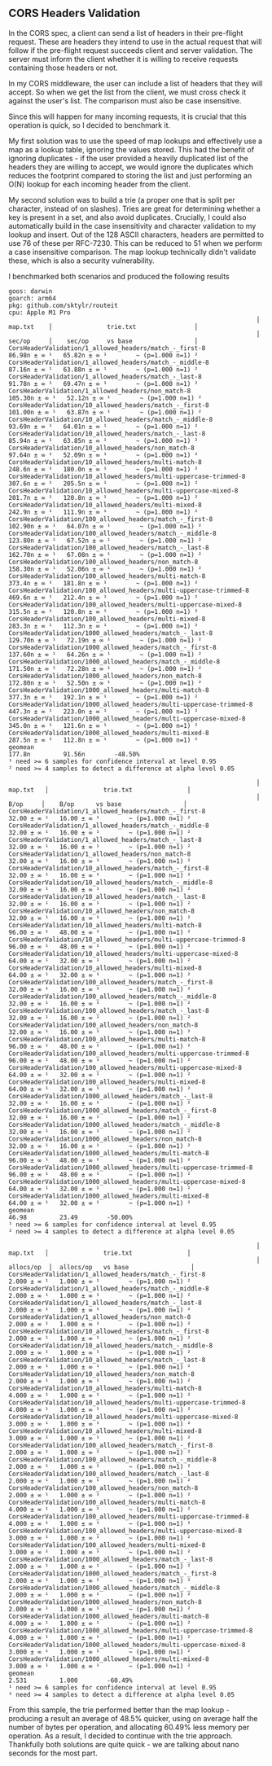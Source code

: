 ## CORS Headers Validation

In the CORS spec, a client can send a list of headers in their pre-flight request.
These are headers they intend to use in the actual request that will follow if the pre-flight request succeeds client and server validation.
The server must inform the client whether it is willing to receive requests containing those headers or not.

In my CORS middleware, the user can include a list of headers that they will accept.
So when we get the list from the client, we must cross check it against the user's list.
The comparison must also be case insensitive.

Since this will happen for many incoming requests, it is crucial that this operation is quick, so I decided to benchmark it.

My first solution was to use the speed of map lookups and effectively use a map as a lookup table, ignoring the values stored.
This had the benefit of ignoring duplicates - if the user provided a heavily duplicated list of the headers they are willing to accept, we would ignore the duplicates which reduces the footprint compared to storing the list and just performing an O(N) lookup for each incoming header from the client.

My second solution was to build a trie (a proper one that is split per character, instead of on slashes).
Tries are great for determining whether a key is present in a set, and also avoid duplicates.
Crucially, I could also automatically build in the case insensitivity and character validation to my lookup and insert.
Out of the 128 ASCII characters, headers are permitted to use 76 of these per RFC-7230.
This can be reduced to 51 when we perform a case insensitive comparison.
The map lookup technically didn't validate these, which is also a security vulnerability.

I benchmarked both scenarios and produced the following results

```
goos: darwin
goarch: arm64
pkg: github.com/sktylr/routeit
cpu: Apple M1 Pro
                                                                    │    map.txt    │               trie.txt                │
                                                                    │    sec/op     │    sec/op     vs base                 │
CorsHeaderValidation/1_allowed_headers/match_-_first-8                 86.98n ± ∞ ¹   65.82n ± ∞ ¹        ~ (p=1.000 n=1) ²
CorsHeaderValidation/1_allowed_headers/match_-_middle-8                87.16n ± ∞ ¹   63.88n ± ∞ ¹        ~ (p=1.000 n=1) ²
CorsHeaderValidation/1_allowed_headers/match_-_last-8                  91.78n ± ∞ ¹   69.47n ± ∞ ¹        ~ (p=1.000 n=1) ²
CorsHeaderValidation/1_allowed_headers/non_match-8                    105.30n ± ∞ ¹   52.12n ± ∞ ¹        ~ (p=1.000 n=1) ²
CorsHeaderValidation/10_allowed_headers/match_-_first-8               101.00n ± ∞ ¹   63.87n ± ∞ ¹        ~ (p=1.000 n=1) ²
CorsHeaderValidation/10_allowed_headers/match_-_middle-8               93.69n ± ∞ ¹   64.01n ± ∞ ¹        ~ (p=1.000 n=1) ²
CorsHeaderValidation/10_allowed_headers/match_-_last-8                 85.94n ± ∞ ¹   63.85n ± ∞ ¹        ~ (p=1.000 n=1) ²
CorsHeaderValidation/10_allowed_headers/non_match-8                    97.64n ± ∞ ¹   52.09n ± ∞ ¹        ~ (p=1.000 n=1) ²
CorsHeaderValidation/10_allowed_headers/multi-match-8                  248.6n ± ∞ ¹   180.0n ± ∞ ¹        ~ (p=1.000 n=1) ²
CorsHeaderValidation/10_allowed_headers/multi-uppercase-trimmed-8      307.6n ± ∞ ¹   205.5n ± ∞ ¹        ~ (p=1.000 n=1) ²
CorsHeaderValidation/10_allowed_headers/multi-uppercase-mixed-8        201.7n ± ∞ ¹   120.8n ± ∞ ¹        ~ (p=1.000 n=1) ²
CorsHeaderValidation/10_allowed_headers/multi-mixed-8                  242.9n ± ∞ ¹   111.9n ± ∞ ¹        ~ (p=1.000 n=1) ²
CorsHeaderValidation/100_allowed_headers/match_-_first-8              102.90n ± ∞ ¹   64.07n ± ∞ ¹        ~ (p=1.000 n=1) ²
CorsHeaderValidation/100_allowed_headers/match_-_middle-8             123.80n ± ∞ ¹   67.52n ± ∞ ¹        ~ (p=1.000 n=1) ²
CorsHeaderValidation/100_allowed_headers/match_-_last-8               162.70n ± ∞ ¹   67.08n ± ∞ ¹        ~ (p=1.000 n=1) ²
CorsHeaderValidation/100_allowed_headers/non_match-8                  158.30n ± ∞ ¹   52.06n ± ∞ ¹        ~ (p=1.000 n=1) ²
CorsHeaderValidation/100_allowed_headers/multi-match-8                 373.4n ± ∞ ¹   181.8n ± ∞ ¹        ~ (p=1.000 n=1) ²
CorsHeaderValidation/100_allowed_headers/multi-uppercase-trimmed-8     469.6n ± ∞ ¹   212.4n ± ∞ ¹        ~ (p=1.000 n=1) ²
CorsHeaderValidation/100_allowed_headers/multi-uppercase-mixed-8       315.5n ± ∞ ¹   120.8n ± ∞ ¹        ~ (p=1.000 n=1) ²
CorsHeaderValidation/100_allowed_headers/multi-mixed-8                 283.3n ± ∞ ¹   112.3n ± ∞ ¹        ~ (p=1.000 n=1) ²
CorsHeaderValidation/1000_allowed_headers/match_-_last-8              129.70n ± ∞ ¹   72.19n ± ∞ ¹        ~ (p=1.000 n=1) ²
CorsHeaderValidation/1000_allowed_headers/match_-_first-8             137.60n ± ∞ ¹   64.26n ± ∞ ¹        ~ (p=1.000 n=1) ²
CorsHeaderValidation/1000_allowed_headers/match_-_middle-8            171.50n ± ∞ ¹   72.28n ± ∞ ¹        ~ (p=1.000 n=1) ²
CorsHeaderValidation/1000_allowed_headers/non_match-8                 172.80n ± ∞ ¹   52.50n ± ∞ ¹        ~ (p=1.000 n=1) ²
CorsHeaderValidation/1000_allowed_headers/multi-match-8                377.3n ± ∞ ¹   192.1n ± ∞ ¹        ~ (p=1.000 n=1) ²
CorsHeaderValidation/1000_allowed_headers/multi-uppercase-trimmed-8    447.3n ± ∞ ¹   223.0n ± ∞ ¹        ~ (p=1.000 n=1) ²
CorsHeaderValidation/1000_allowed_headers/multi-uppercase-mixed-8      345.0n ± ∞ ¹   121.6n ± ∞ ¹        ~ (p=1.000 n=1) ²
CorsHeaderValidation/1000_allowed_headers/multi-mixed-8                287.5n ± ∞ ¹   112.8n ± ∞ ¹        ~ (p=1.000 n=1) ²
geomean                                                                177.8n         91.56n        -48.50%
¹ need >= 6 samples for confidence interval at level 0.95
² need >= 4 samples to detect a difference at alpha level 0.05

                                                                    │   map.txt   │               trie.txt               │
                                                                    │    B/op     │    B/op      vs base                 │
CorsHeaderValidation/1_allowed_headers/match_-_first-8                32.00 ± ∞ ¹   16.00 ± ∞ ¹        ~ (p=1.000 n=1) ²
CorsHeaderValidation/1_allowed_headers/match_-_middle-8               32.00 ± ∞ ¹   16.00 ± ∞ ¹        ~ (p=1.000 n=1) ²
CorsHeaderValidation/1_allowed_headers/match_-_last-8                 32.00 ± ∞ ¹   16.00 ± ∞ ¹        ~ (p=1.000 n=1) ²
CorsHeaderValidation/1_allowed_headers/non_match-8                    32.00 ± ∞ ¹   16.00 ± ∞ ¹        ~ (p=1.000 n=1) ²
CorsHeaderValidation/10_allowed_headers/match_-_first-8               32.00 ± ∞ ¹   16.00 ± ∞ ¹        ~ (p=1.000 n=1) ²
CorsHeaderValidation/10_allowed_headers/match_-_middle-8              32.00 ± ∞ ¹   16.00 ± ∞ ¹        ~ (p=1.000 n=1) ²
CorsHeaderValidation/10_allowed_headers/match_-_last-8                32.00 ± ∞ ¹   16.00 ± ∞ ¹        ~ (p=1.000 n=1) ²
CorsHeaderValidation/10_allowed_headers/non_match-8                   32.00 ± ∞ ¹   16.00 ± ∞ ¹        ~ (p=1.000 n=1) ²
CorsHeaderValidation/10_allowed_headers/multi-match-8                 96.00 ± ∞ ¹   48.00 ± ∞ ¹        ~ (p=1.000 n=1) ²
CorsHeaderValidation/10_allowed_headers/multi-uppercase-trimmed-8     96.00 ± ∞ ¹   48.00 ± ∞ ¹        ~ (p=1.000 n=1) ²
CorsHeaderValidation/10_allowed_headers/multi-uppercase-mixed-8       64.00 ± ∞ ¹   32.00 ± ∞ ¹        ~ (p=1.000 n=1) ²
CorsHeaderValidation/10_allowed_headers/multi-mixed-8                 64.00 ± ∞ ¹   32.00 ± ∞ ¹        ~ (p=1.000 n=1) ²
CorsHeaderValidation/100_allowed_headers/match_-_first-8              32.00 ± ∞ ¹   16.00 ± ∞ ¹        ~ (p=1.000 n=1) ²
CorsHeaderValidation/100_allowed_headers/match_-_middle-8             32.00 ± ∞ ¹   16.00 ± ∞ ¹        ~ (p=1.000 n=1) ²
CorsHeaderValidation/100_allowed_headers/match_-_last-8               32.00 ± ∞ ¹   16.00 ± ∞ ¹        ~ (p=1.000 n=1) ²
CorsHeaderValidation/100_allowed_headers/non_match-8                  32.00 ± ∞ ¹   16.00 ± ∞ ¹        ~ (p=1.000 n=1) ²
CorsHeaderValidation/100_allowed_headers/multi-match-8                96.00 ± ∞ ¹   48.00 ± ∞ ¹        ~ (p=1.000 n=1) ²
CorsHeaderValidation/100_allowed_headers/multi-uppercase-trimmed-8    96.00 ± ∞ ¹   48.00 ± ∞ ¹        ~ (p=1.000 n=1) ²
CorsHeaderValidation/100_allowed_headers/multi-uppercase-mixed-8      64.00 ± ∞ ¹   32.00 ± ∞ ¹        ~ (p=1.000 n=1) ²
CorsHeaderValidation/100_allowed_headers/multi-mixed-8                64.00 ± ∞ ¹   32.00 ± ∞ ¹        ~ (p=1.000 n=1) ²
CorsHeaderValidation/1000_allowed_headers/match_-_last-8              32.00 ± ∞ ¹   16.00 ± ∞ ¹        ~ (p=1.000 n=1) ²
CorsHeaderValidation/1000_allowed_headers/match_-_first-8             32.00 ± ∞ ¹   16.00 ± ∞ ¹        ~ (p=1.000 n=1) ²
CorsHeaderValidation/1000_allowed_headers/match_-_middle-8            32.00 ± ∞ ¹   16.00 ± ∞ ¹        ~ (p=1.000 n=1) ²
CorsHeaderValidation/1000_allowed_headers/non_match-8                 32.00 ± ∞ ¹   16.00 ± ∞ ¹        ~ (p=1.000 n=1) ²
CorsHeaderValidation/1000_allowed_headers/multi-match-8               96.00 ± ∞ ¹   48.00 ± ∞ ¹        ~ (p=1.000 n=1) ²
CorsHeaderValidation/1000_allowed_headers/multi-uppercase-trimmed-8   96.00 ± ∞ ¹   48.00 ± ∞ ¹        ~ (p=1.000 n=1) ²
CorsHeaderValidation/1000_allowed_headers/multi-uppercase-mixed-8     64.00 ± ∞ ¹   32.00 ± ∞ ¹        ~ (p=1.000 n=1) ²
CorsHeaderValidation/1000_allowed_headers/multi-mixed-8               64.00 ± ∞ ¹   32.00 ± ∞ ¹        ~ (p=1.000 n=1) ²
geomean                                                               46.98         23.49        -50.00%
¹ need >= 6 samples for confidence interval at level 0.95
² need >= 4 samples to detect a difference at alpha level 0.05

                                                                    │   map.txt   │               trie.txt               │
                                                                    │  allocs/op  │  allocs/op   vs base                 │
CorsHeaderValidation/1_allowed_headers/match_-_first-8                2.000 ± ∞ ¹   1.000 ± ∞ ¹        ~ (p=1.000 n=1) ²
CorsHeaderValidation/1_allowed_headers/match_-_middle-8               2.000 ± ∞ ¹   1.000 ± ∞ ¹        ~ (p=1.000 n=1) ²
CorsHeaderValidation/1_allowed_headers/match_-_last-8                 2.000 ± ∞ ¹   1.000 ± ∞ ¹        ~ (p=1.000 n=1) ²
CorsHeaderValidation/1_allowed_headers/non_match-8                    2.000 ± ∞ ¹   1.000 ± ∞ ¹        ~ (p=1.000 n=1) ²
CorsHeaderValidation/10_allowed_headers/match_-_first-8               2.000 ± ∞ ¹   1.000 ± ∞ ¹        ~ (p=1.000 n=1) ²
CorsHeaderValidation/10_allowed_headers/match_-_middle-8              2.000 ± ∞ ¹   1.000 ± ∞ ¹        ~ (p=1.000 n=1) ²
CorsHeaderValidation/10_allowed_headers/match_-_last-8                2.000 ± ∞ ¹   1.000 ± ∞ ¹        ~ (p=1.000 n=1) ²
CorsHeaderValidation/10_allowed_headers/non_match-8                   2.000 ± ∞ ¹   1.000 ± ∞ ¹        ~ (p=1.000 n=1) ²
CorsHeaderValidation/10_allowed_headers/multi-match-8                 4.000 ± ∞ ¹   1.000 ± ∞ ¹        ~ (p=1.000 n=1) ²
CorsHeaderValidation/10_allowed_headers/multi-uppercase-trimmed-8     4.000 ± ∞ ¹   1.000 ± ∞ ¹        ~ (p=1.000 n=1) ²
CorsHeaderValidation/10_allowed_headers/multi-uppercase-mixed-8       3.000 ± ∞ ¹   1.000 ± ∞ ¹        ~ (p=1.000 n=1) ²
CorsHeaderValidation/10_allowed_headers/multi-mixed-8                 3.000 ± ∞ ¹   1.000 ± ∞ ¹        ~ (p=1.000 n=1) ²
CorsHeaderValidation/100_allowed_headers/match_-_first-8              2.000 ± ∞ ¹   1.000 ± ∞ ¹        ~ (p=1.000 n=1) ²
CorsHeaderValidation/100_allowed_headers/match_-_middle-8             2.000 ± ∞ ¹   1.000 ± ∞ ¹        ~ (p=1.000 n=1) ²
CorsHeaderValidation/100_allowed_headers/match_-_last-8               2.000 ± ∞ ¹   1.000 ± ∞ ¹        ~ (p=1.000 n=1) ²
CorsHeaderValidation/100_allowed_headers/non_match-8                  2.000 ± ∞ ¹   1.000 ± ∞ ¹        ~ (p=1.000 n=1) ²
CorsHeaderValidation/100_allowed_headers/multi-match-8                4.000 ± ∞ ¹   1.000 ± ∞ ¹        ~ (p=1.000 n=1) ²
CorsHeaderValidation/100_allowed_headers/multi-uppercase-trimmed-8    4.000 ± ∞ ¹   1.000 ± ∞ ¹        ~ (p=1.000 n=1) ²
CorsHeaderValidation/100_allowed_headers/multi-uppercase-mixed-8      3.000 ± ∞ ¹   1.000 ± ∞ ¹        ~ (p=1.000 n=1) ²
CorsHeaderValidation/100_allowed_headers/multi-mixed-8                3.000 ± ∞ ¹   1.000 ± ∞ ¹        ~ (p=1.000 n=1) ²
CorsHeaderValidation/1000_allowed_headers/match_-_last-8              2.000 ± ∞ ¹   1.000 ± ∞ ¹        ~ (p=1.000 n=1) ²
CorsHeaderValidation/1000_allowed_headers/match_-_first-8             2.000 ± ∞ ¹   1.000 ± ∞ ¹        ~ (p=1.000 n=1) ²
CorsHeaderValidation/1000_allowed_headers/match_-_middle-8            2.000 ± ∞ ¹   1.000 ± ∞ ¹        ~ (p=1.000 n=1) ²
CorsHeaderValidation/1000_allowed_headers/non_match-8                 2.000 ± ∞ ¹   1.000 ± ∞ ¹        ~ (p=1.000 n=1) ²
CorsHeaderValidation/1000_allowed_headers/multi-match-8               4.000 ± ∞ ¹   1.000 ± ∞ ¹        ~ (p=1.000 n=1) ²
CorsHeaderValidation/1000_allowed_headers/multi-uppercase-trimmed-8   4.000 ± ∞ ¹   1.000 ± ∞ ¹        ~ (p=1.000 n=1) ²
CorsHeaderValidation/1000_allowed_headers/multi-uppercase-mixed-8     3.000 ± ∞ ¹   1.000 ± ∞ ¹        ~ (p=1.000 n=1) ²
CorsHeaderValidation/1000_allowed_headers/multi-mixed-8               3.000 ± ∞ ¹   1.000 ± ∞ ¹        ~ (p=1.000 n=1) ²
geomean                                                               2.531         1.000        -60.49%
¹ need >= 6 samples for confidence interval at level 0.95
² need >= 4 samples to detect a difference at alpha level 0.05
```

From this sample, the trie performed better than the map lookup - producing a result an average of 48.5% quicker, using on average half the number of bytes per operation, and allocating 60.49% less memory per operation.
As a result, I decided to continue with the trie approach.
Thankfully both solutions are quite quick - we are talking about nano seconds for the most part.
